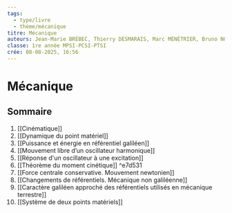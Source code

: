 ```yaml
---
tags:
  - type/livre
  - thème/mécanique
titre: Mécanique
auteurs: Jean-Marie BRÉBEC, Thierry DESMARAIS, Marc MÉNÉTRIER, Bruno NOËL, Régine NOËL, Claude ORSINI
classe: 1re année MPSI-PCSI-PTSI
crée: 08-08-2025, 16:56
---
```


# Mécanique

## Sommaire
1. [[Cinématique]]
2. [[Dynamique du point matériel]]
3. [[Puissance et énergie en référentiel galiléen]]
4. [[Mouvement libre d’un oscillateur harmonique]]
5. [[Réponse d'un oscillateur à une excitation]]
6. [[Théorème du moment cinétique]] ^e7d531
7. [[Force centrale conservative. Mouvement newtonien]]
8. [[Changements de référentiels. Mécanique non galiléenne]]
9. [[Caractère galiléen approché des référentiels utilisés en mécanique terrestre]]
10. [[Système de deux points matériels]]
